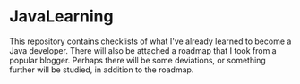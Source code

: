# JavaLearning
This repository contains checklists of what I've already learned to become a Java developer. There will also be attached a roadmap that I took from a popular blogger. Perhaps there will be some deviations, or something further will be studied, in addition to the roadmap.
